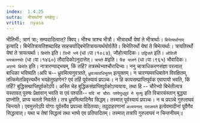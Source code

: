 ```yaml
---
index:  1.4.25
sutra:  भीत्रार्थानां भयहेतुः।
vritti:  nyasa
---
```


भीतिर्भीः; त्राणं त्राः; सम्पदादित्वात्? क्विप्। भीश्च त्राश्च भीत्रौ। भीत्रादर्थौ येषां ते भीत्रार्थाः। `बिभेत्यर्थानाम्` इत्यादि। बिभेतित्रायतिशब्दाविह साहचर्याद्बिभेतित्रायत्यर्थयोर्वर्तेते। बिभेतिरर्थो येषां ते बिभेत्यर्थाः। त्रायतिरर्थो येषां ते त्रायत्यर्थाः। `बिभेति` इति। `ञिभी भये` (धा।पा।१०८४), जौहोत्यादिकः। `उद्विजते` इति। `ओविजी भयचलनयोः` (धा।पा।१४६०) तौदादिकोऽनुदात्तेत्। `त्रायते` #इति। `त्रैङ पालने` (धा।पा।९६५) भौवादिकः।
`अरण्ये बिभेति` इति। नात्रारण्याद्भयम्, किं तर्हि? तत्रस्थेभ्यश्चौरादिभ्यः। ननु चात्राधिकरणसंज्ञा परत्वात् बाधिका भविष्यति।अपि च-- ध्रुवमित्यनुवत्र्तते, `ध्रुवञ्चावधिभूतम्` इत्युक्तम्। न चारण्यमवधिबावेन विवक्षितम्, तत्किमेतन्निवृत्त्यर्थेन भयहेतुग्रहणेन? एवं तर्हि पूर्वस्यायं प्रपञ्चः। न हि कायसम्प्राप्तिपूर्वक एवापायो भवति, किं तर्हि? बुद्धिसम्प्राप्तिपूर्वकोऽपि। अस्ति चेह बुद्धिकसंप्राप्तिपूर्वकोऽप्ययायः, तथा हि -- चौरेभ्यो बिभेतीत्यत्र यस्तावत् पुरुषः प्रेक्षावान् भवति स एवं पश्यति-- `यदि मां चौराः पश्येयुध्र्रुवं मे मृत्युः` इति विचारयंस्तान् बुद्ध्या प्राप्नोति, प्राप्य चततो निवर्तते। तत्र ध्रुवमित्यादिनैव सिद्धम्। तस्मात् पूर्वस्यायं प्रपञ्चः। न च प्रपञ्चे गुरुलाघवं चिन्त्यते। एवमुत्तरेऽपि योगाः पूर्वस्यैव प्रपञ्चा वेदितव्याः; तदुदाहरणानां `अध्ययनात् पराजयते` इत्येवमादीनां पूर्वेणैव सिद्धत्वात्। यथा च तेषां सिद्धत्वं तथा भाष्ये एव प्रतिपादितम्। तस्मात् तत्रापि गुरुलाघवं न चिन्तनीयम्॥
